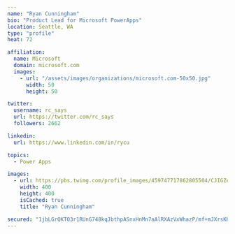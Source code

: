 ```yaml
---
name: "Ryan Cunningham"
bio: "Product Lead for Microsoft PowerApps"
location: Seattle, WA
type: "profile"
heat: 72

affiliation:
  name: Microsoft
  domain: microsoft.com
  images:
    - url: "/assets/images/organizations/microsoft.com-50x50.jpg"
      width: 50
      height: 50

twitter:
  username: rc_says
  url: https://twitter.com/rc_says
  followers: 2662

linkedin:
  url: https://www.linkedin.com/in/rycu

topics:
  - Power Apps

images:
  - url: https://pbs.twimg.com/profile_images/459747717862805504/CJIGZejd_400x400.png
    width: 400
    height: 400
    isCached: true
    title: "Ryan Cunningham"

secured: "1jbLGrQKTO3r1RUnG748kqJbthpASnxHnMn7aAlRXAzVxWhazP/mf+mJXrsKKcBapLIGBGmdlMFR3C1O7HcVPSE1DgXrY/kt91/lQcKBTFT93pdOX1fdmDrXDDSOfvn9BSNYIrz7qxBmPkXhLnARDk3jMjhrKvNnTkkAKve+nRSJNs9sGg8UxCp1c4TmFI6HlYVvt7ke+i5j70ieRdBBSY8j4tfzLc64mpgtIWTTm+JV97xMA6BcFvyvlD64DD+W0Szu0vbdCe353WIlWT/KBxhjKpF3Esa0saUJCtalWCu/jadIrmpBmTC4CBtBPFLPmWZ9RtRN/YzC/kBdNsqzQMVZpvFDOgPIpjDdaoQq4vz5Hiavbe+U19iMNQbBvQFpbWQUjfoTwurubpd+4HPirSLfs7qYYqjOfVzhx+YWMH8=;SESxTFKp0UytZlixFZiusA=="
---
```


